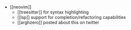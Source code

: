 - [[neovim]]
	- [[treesitter]] for syntax highlighting
	- [[lsp]] support for completion/refactoring capabilities
	- [[arghzero]] posted about this on twitter